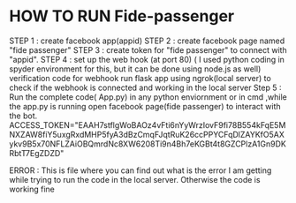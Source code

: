 # HOW TO RUN Fide-passenger
STEP 1 :
create facebook app(appid)
STEP 2 :
create facebook page named "fide passenger"
STEP 3 :
create token for "fide passenger" to connect with "appid".
STEP 4  :
set up the web hook (at port 80) ( I used python coding in spyder environment for this, but it can be done using node.js as well)
verification code for webhook
run flask app using ngrok(local server) to check if the webhook is connected and working in the local server
Step  5 :
Run the complete code( App.py) in any python enviornment or in cmd ,while the app.py is running open facebook page(fide passenger) to interact with the bot.   
   ACCESS_TOKEN="EAAH7stflgWoBAOz4vFti6nYyWrzIovF9fi78B554kFqE5MNXZAW8fiY5uxgRxdMHP5fyA3dBzCmqFJqtRuK26ccPPYCFqDlZAYKfO5AXykv9B5x70NFLZAiOBQmrdNc8XW6208Ti9n4Bh7eKGBt4t8GZCPlzA1Gn9DKRbtT7EgZDZD"
   
   
   ERROR : This is file where you can find out what is the error I am getting while trying to run the code in the local server. Otherwise the code is working fine


